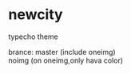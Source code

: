 # newcity
 typecho  theme
 
 brance: master  (include oneimg)<br>
	noimg    (on oneimg,only hava color)
